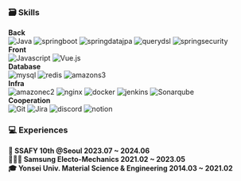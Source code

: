 ### 🗃️ Skills
**Back**<br>
![Java][Java] ![springboot][springboot] ![springdatajpa][springdatajpa] ![querydsl][querydsl] ![springsecurity][springsecurity] <br>
**Front** <br>
![Javascript][Javascript] ![Vue.js][Vue.js] <br>
**Database**<br>
![mysql][mysql] ![redis][redis] ![amazons3][amazons3] <br>
**Infra**<br>
![amazonec2][amazonec2] ![nginx][nginx]  ![docker][docker] ![jenkins][jenkins] ![Sonarqube][sonarqube] <br>
**Cooperation**<br>
![Git][Git] ![Jira][Jira] ![discord][discord] ![notion][notion] <br>
</div>

### 💻 Experiences
**📘 SSAFY 10th @Seoul 2023.07 ~ 2024.06**<br>
**👨🏻‍🔬 Samsung Electo-Mechanics 2021.02 ~ 2023.05**<br>
**🎓 Yonsei Univ. Material Science & Engineering 2014.03 ~ 2021.02**



[Java]: https://img.shields.io/badge/Java--FC6D26?style=for-the-badge&logo=java&logoColor=white
[JavaScript]: https://img.shields.io/badge/JavaScript--F7DF1E?style=for-the-badge&logo=JavaScript&logoColor=F7DF1E
[git]: https://img.shields.io/badge/git--F05032?style=for-the-badge&logo=git&logoColor=F05032
[Jira]: https://img.shields.io/badge/Jira--0052CC?style=for-the-badge&logo=jirasoftware&logoColor=0052CC
[mattermost]: https://img.shields.io/badge/mattermost--0058CC?style=for-the-badge&logo=mattermost&logoColor=0058CC
[discord]: https://img.shields.io/badge/discord--5865F2?style=for-the-badge&logo=discord&logoColor=5865F2
[notion]: https://img.shields.io/badge/notion--000000?style=for-the-badge&logo=notion&logoColor=000000
[springboot]: https://img.shields.io/badge/springboot--6DB33F?style=for-the-badge&logo=springboot&logoColor=6DB33F
[Vue.js]: https://img.shields.io/badge/Vue.js--35495E?style=for-the-badge&logo=vuedotjs&logoColor=4FC08D
[Sonarqube]: https://img.shields.io/badge/sonarqube--4E9BCD?style=for-the-badge&logo=sonarqube&logoColor=4E9BCD
[amazonec2]: https://img.shields.io/badge/amazon_ec2--FF9900?style=for-the-badge&logo=amazonec2&logoColor=FF9900
[nginx]: https://img.shields.io/badge/nginx--009639?style=for-the-badge&logo=nginx&logoColor=4FC08D
[redis]: https://img.shields.io/badge/redis--DC382D?style=for-the-badge&logo=redis&logoColor=DC382D
[mysql]: https://img.shields.io/badge/mysql--4479A1?style=for-the-badge&logo=mysql&logoColor=4479A1
[docker]: https://img.shields.io/badge/docker--2496ED?style=for-the-badge&logo=docker&logoColor=2496ED
[jenkins]: https://img.shields.io/badge/jenkins--D24939?style=for-the-badge&logo=jenkins&logoColor=D24939
[amazons3]: https://img.shields.io/badge/amazons3--569A31?style=for-the-badge&logo=amazons3&logoColor=569A31
[springdatajpa]: https://img.shields.io/badge/SPRINGDATAJPA--6DB33F?style=for-the-badge&logoColor=white
[querydsl]: https://img.shields.io/badge/querydsl--669DF6?style=for-the-badge&logoColor=white
[springsecurity]: https://img.shields.io/badge/SPRINGSECURITY--6DB33F?style=for-the-badge&logo=springsecurity&logoColor=6DB33F
